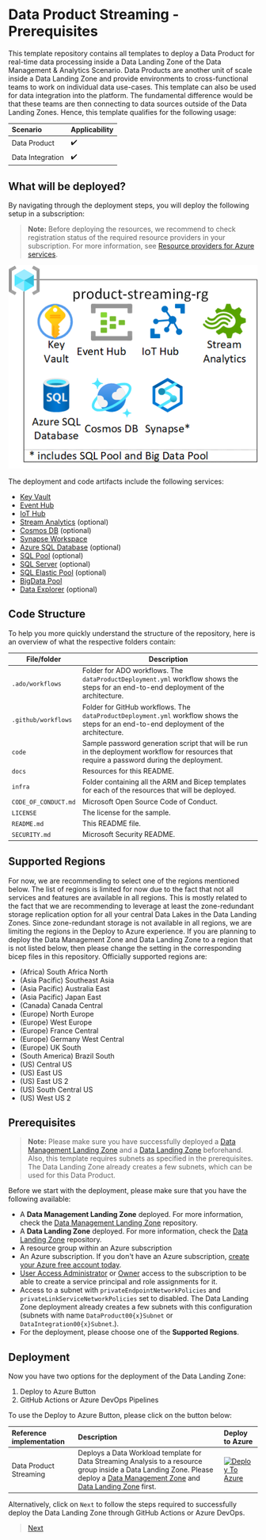 # Data Product Streaming - Prerequisites

This template repository contains all templates to deploy a Data Product for real-time data processing inside a Data Landing Zone of the Data Management & Analytics Scenario. Data Products are another unit of scale inside a Data Landing Zone and provide environments to cross-functional teams to work on individual data use-cases. This template can also be used for data integration into the platform. The fundamental difference would be that these teams are then connecting to data sources outside of the Data Landing Zones. Hence, this template qualifies for the following usage:

| Scenario         | Applicability      |
|:-----------------|:-------------------|
| Data Product     | :heavy_check_mark: |
| Data Integration | :heavy_check_mark: |

## What will be deployed?

By navigating through the deployment steps, you will deploy the following setup in a subscription:

> **Note:** Before deploying the resources, we recommend to check registration status of the required resource providers in your subscription. For more information, see [Resource providers for Azure services](https://docs.microsoft.com/azure/azure-resource-manager/management/resource-providers-and-types).

![Data Product Streaming](/docs/images/ProductStreaming.png)

The deployment and code artifacts include the following services:

- [Key Vault](https://docs.microsoft.com/azure/key-vault/general)
- [Event Hub](https://docs.microsoft.com/azure/event-hubs/)
- [IoT Hub](https://docs.microsoft.com/azure/iot-hub/about-iot-hub)
- [Stream Analytics](https://docs.microsoft.com/azure/stream-analytics/stream-analytics-introduction) (optional)
- [Cosmos DB](https://docs.microsoft.com/azure/cosmos-db/introduction) (optional)
- [Synapse Workspace](https://docs.microsoft.com/azure/synapse-analytics/)
- [Azure SQL Database](https://docs.microsoft.com/azure/azure-sql/database/) (optional)
- [SQL Pool](https://docs.microsoft.com/azure/synapse-analytics/sql-data-warehouse/sql-data-warehouse-overview-what-is) (optional)
- [SQL Server](https://docs.microsoft.com/sql/sql-server/?view=sql-server-ver15) (optional)
- [SQL Elastic Pool](https://docs.microsoft.com/azure/azure-sql/database/elastic-pool-overview) (optional)
- [BigData Pool](https://docs.microsoft.com/sql/big-data-cluster/concept-data-pool?view=sql-server-ver15)
- [Data Explorer](https://docs.microsoft.com/en-us/azure/synapse-analytics/data-explorer/data-explorer-overview) (optional)

## Code Structure

To help you more quickly understand the structure of the repository, here is an overview of what the respective folders contain:

| File/folder                   | Description                                |
| ----------------------------- | ------------------------------------------ |
| `.ado/workflows`              | Folder for ADO workflows. The `dataProductDeployment.yml` workflow shows the steps for an end-to-end deployment of the architecture. |
| `.github/workflows`           | Folder for GitHub workflows. The `dataProductDeployment.yml` workflow shows the steps for an end-to-end deployment of the architecture. |
| `code`                        | Sample password generation script that will be run in the deployment workflow for resources that require a password during the deployment. |
| `docs`                        | Resources for this README.                 |
| `infra`                       | Folder containing all the ARM and Bicep templates for each of the resources that will be deployed. |
| `CODE_OF_CONDUCT.md`          | Microsoft Open Source Code of Conduct.     |
| `LICENSE`                     | The license for the sample.                |
| `README.md`                   | This README file.                          |
| `SECURITY.md`                 | Microsoft Security README.                 |

## Supported Regions

For now, we are recommending to select one of the regions mentioned below. The list of regions is limited for now due to the fact that not all services and features are available in all regions. This is mostly related to the fact that we are recommending to leverage at least the zone-redundant storage replication option for all your central Data Lakes in the Data Landing Zones. Since zone-redundant storage is not available in all regions, we are limiting the regions in the Deploy to Azure experience. If you are planning to deploy the Data Management Zone and Data Landing Zone to a region that is not listed below, then please change the setting in the corresponding bicep files in this repository. Officially supported regions are:

- (Africa) South Africa North
- (Asia Pacific) Southeast Asia
- (Asia Pacific) Australia East
- (Asia Pacific) Japan East
- (Canada) Canada Central
- (Europe) North Europe
- (Europe) West Europe
- (Europe) France Central
- (Europe) Germany West Central
- (Europe) UK South
- (South America) Brazil South
- (US) Central US
- (US) East US
- (US) East US 2
- (US) South Central US
- (US) West US 2

## Prerequisites

> **Note:** Please make sure you have successfully deployed a [Data Management Landing Zone](https://github.com/Azure/data-management-zone) and a [Data Landing Zone](https://github.com/Azure/data-landing-zone) beforehand. Also, this template requires subnets as specified in the prerequisites. The Data Landing Zone already creates a few subnets, which can be used for this Data Product.

Before we start with the deployment, please make sure that you have the following available:

- A **Data Management Landing Zone** deployed. For more information, check the [Data Management Landing Zone](https://github.com/Azure/data-management-zone) repository.
- A **Data Landing Zone** deployed. For more information, check the [Data Landing Zone](https://github.com/Azure/data-landing-zone) repository.
- A resource group within an Azure subscription
- An Azure subscription. If you don't have an Azure subscription, [create your Azure free account today](https://azure.microsoft.com/free/).
- [User Access Administrator](https://docs.microsoft.com/azure/role-based-access-control/built-in-roles#user-access-administrator) or [Owner](https://docs.microsoft.com/azure/role-based-access-control/built-in-roles#owner) access to the subscription to be able to create a service principal and role assignments for it.
- Access to a subnet with `privateEndpointNetworkPolicies` and `privateLinkServiceNetworkPolicies` set to disabled. The Data Landing Zone deployment already creates a few subnets with this configuration (subnets with name `DataProduct00{x}Subnet` or `DataIntegration00{x}Subnet`.).
- For the deployment, please choose one of the **Supported Regions**.

## Deployment

Now you have two options for the deployment of the Data Landing Zone:

1. Deploy to Azure Button
2. GitHub Actions or Azure DevOps Pipelines

To use the Deploy to Azure Button, please click on the button below:

| Reference implementation   | Description | Deploy to Azure |
|:---------------------------|:------------|:----------------|
| Data Product Streaming | Deploys a Data Workload template for Data Streaming Analysis to a resource group inside a Data Landing Zone. Please deploy a [Data Management Zone](https://github.com/Azure/data-management-zone) and [Data Landing Zone](https://github.com/Azure/data-landing-zone) first. |[![Deploy To Azure](https://aka.ms/deploytoazurebutton)](https://portal.azure.com/#blade/Microsoft_Azure_CreateUIDef/CustomDeploymentBlade/uri/https%3A%2F%2Fraw.githubusercontent.com%2FAzure%2Fdata-product-streaming%2Fmain%2Finfra%2Fmain.json/uiFormDefinitionUri/https%3A%2F%2Fraw.githubusercontent.com%2FAzure%2Fdata-product-streaming%2Fmain%2Fdocs%2Freference%2Fportal.dataProduct.json) | [Repository](https://github.com/Azure/data-product-streaming) |

Alternatively, click on `Next` to follow the steps required to successfully deploy the Data Landing Zone through GitHub Actions or Azure DevOps.

>[Next](/docs/EnterpriseScaleAnalytics-CreateRepository.md)
